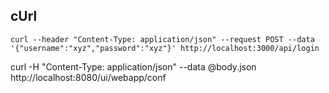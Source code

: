 ## cUrl

  `curl --header "Content-Type: application/json" --request POST --data '{"username":"xyz","password":"xyz"}' http://localhost:3000/api/login`
  
  curl -H "Content-Type: application/json" --data @body.json http://localhost:8080/ui/webapp/conf


